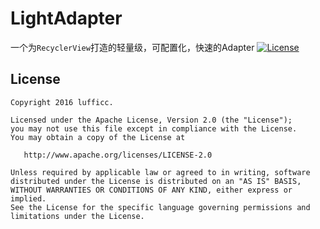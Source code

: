 # LightAdapter
一个为`RecyclerView`打造的轻量级，可配置化，快速的Adapter
[![License](https://img.shields.io/badge/license-Apache%202.0-blue.svg)](LICENSE)














License
-------

    Copyright 2016 lufficc.

    Licensed under the Apache License, Version 2.0 (the "License");
    you may not use this file except in compliance with the License.
    You may obtain a copy of the License at

       http://www.apache.org/licenses/LICENSE-2.0

    Unless required by applicable law or agreed to in writing, software
    distributed under the License is distributed on an "AS IS" BASIS,
    WITHOUT WARRANTIES OR CONDITIONS OF ANY KIND, either express or implied.
    See the License for the specific language governing permissions and
    limitations under the License.